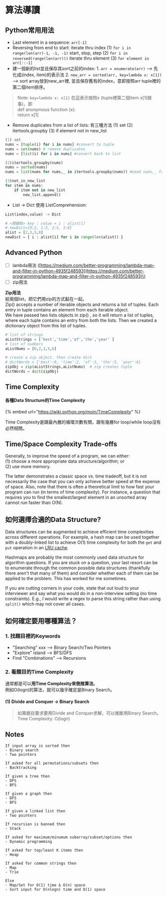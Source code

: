 # 算法導讀

## Python常用用法

* Last element in a sequence: `arr[-1]`
* Reversing from end to start:  iterate thru index \(1\) `for i in range(len(arr)-1, -1, -1)` start, stop, step                                 \(2\) `for i in reversed(range(len(arr)))`  iterate thru element \(3\) `for element in arr[::-1]`
* 建一個新的list並且保存其sort之前的index:  1. `arr = enumerate(arr)`  --&gt; 先化成\(index, item\)的表示法 2. `new_arr = sorted(arr, key=lambda x: x[1])`  --&gt; sort array放到new\_arr裡, 並且保存舊有的index，意即按照arr tuple裡的第二個item排序。

> Note: `key=lambda x: x[1]` 在這表示按照x \(tuple裡第二個item x\[1\]做事\)，即  
> def anonymous function \(x\):  
>       return x\[1\]

* Remove duplicates from a list of lists: 有三種方法 \(1\) set \(2\) itertools.groupby \(3\) if element not in new\_list

```python
(1) set
nums = [tuple(i) for i in nums] #convert to tuple
nums = set(nums) # remove duplicates
nums = [list(i) for i in nums] #convert back to list

(2)itertools.groupby(nums)
nums = sorted(nums)
nums = list(nums for nums,_ in itertools.groupby(nums)) #need nums,_ for this

(3)not_in_new_list
for item in nums:
    if item not in new_list
        new_list.append()
```

* List -&gt; Dict 使用 ListComprehension:

```python
List(index,value) -> Dict

# <關鍵點> key : value = i : alist[i]
# newDict={0:2, 1:3, 2:5, 3:8}  
alist = [2,3,5,8]
newDict = { i : alist[i] for i in range(len(alist)) } 
```

## Advanced Python

* [ ] lambda用法  \([https://medium.com/better-programming/lambda-map-and-filter-in-python-4935f248593](https://medium.com/better-programming/lambda-map-and-filter-in-python-4935f248593)\)
* [ ] zip用法

**Zip用法**  
給兩個list，把它們用zip的方式黏在一起。  
Zip\(\) accepts a number of iterable objects and returns a list of tuples. Each entry in tuple contains an element from each iterable object.   
We have passed two lists objects in zip\(\) , so it will return a list of tuples, where each tuple contains an entry from both the lists. Then we created a dictionary object from this list of tuples.

```python
# list of strings
aListStrings = ['best','time','of','the','year' ]
# list of numbers 
aListNums = [0,2,3,5,6]

# create a zip object, then create dict 
# dictWords = {'best':0, 'time':2, 'of':3, 'the':5, 'year':6}
zipObj = zip(aListStrings,aListNums)  # zip creates tuple
dictWords = dict(zipObj)
```

## Time Complexity

#### 各種Data Structure的Time Complexity

{% embed url="https://wiki.python.org/moin/TimeComplexity" %}

Time Complexity是跟最內層的循環次數有關，跟有幾層for loop/while loop沒有必然相關。

## Time/Space Complexity Trade-offs

Generally, to improve the speed of a program, we can either:   
\(1\) choose a more appropriate data structure/algorithm; or   
\(2\) use more memory.   
  
The latter demonstrates a classic space vs. time tradeoff, but it is not necessarily the case that you can only achieve better speed at the expense of space. Also, note that there is often a theoretical limit to how fast your program can run \(in terms of time complexity\). For instance, a question that requires you to find the smallest/largest element in an unsorted array cannot run faster than O\(N\).

## 如何選擇合適的Data Structure?

Data structures can be augmented to achieve efficient time complexities across different operations. For example, a hash map can be used together with a doubly-linked list to achieve O\(1\) time complexity for both the `get` and `put` operation in an [LRU cache](https://leetcode.com/problems/lru-cache/).

Hashmaps are probably the most commonly used data structure for algorithm questions. If you are stuck on a question, your last resort can be to enumerate through the common possible data structures \(thankfully there aren't that many of them\) and consider whether each of them can be applied to the problem. This has worked for me sometimes.

If you are cutting corners in your code, state that out loud to your interviewer and say what you would do in a non-interview setting \(no time constraints\). E.g., I would write a regex to parse this string rather than using `split()` which may not cover all cases.



## 如何確定要用哪種算法？ 

### 1. 找題目裡的Keywords

* "Searching" xxx --&gt; Binary Search/Two Pointers
* "Explore" island --&gt; BFS/DFS
* Find "Combinations" --&gt; Recursions

### 2. 看題目的Time Complexity

通常都是可以**用Time Complexity來倒推算法**。  
例如O\(logn\)的算法，就可以幾乎確定是Binary Search。

#### \(1\) Divide and Conquer -&gt; Binary Search

> 如果題目要求要用Divide and Conquer求解，可以推斷用Binary Search。Time Complexity: O\(logn\)

### 



## Notes

```text
If input array is sorted then
- Binary search
- Two pointers

If asked for all permutations/subsets then
- Backtracking

If given a tree then
- DFS
- BFS

If given a graph then
- DFS
- BFS

If given a linked list then
- Two pointers

If recursion is banned then
- Stack

If asked for maximum/minumum subarray/subset/options then
- Dynamic programming

If asked for top/least K items then
- Heap

If asked for common strings then
- Map
- Trie

Else
- Map/Set for O(1) time & O(n) space
- Sort input for O(nlogn) time and O(1) space
```



